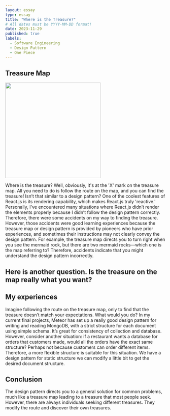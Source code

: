```yaml
---
layout: essay
type: essay
title: "Where is the Treasure?"
# All dates must be YYYY-MM-DD format!
date: 2023-11-29
published: true
labels:
  - Software Engineering
  - Design Pattern
  - One Piece
---
```

## Treasure Map

<img width="300px" class="image-fluid" src="../img/.png">

Where is the treasure? Well, obviously, it's at the 'X' mark on the treasure map. All you need to do is follow the route on the map, and you can find the treasure! 
Isn’t that similar to a design pattern? One of the coolest features of React.js is its rendering capability, which makes React.js truly 'reactive.' 
Personally, I've encountered many situations where React.js didn’t render the elements properly because I didn’t follow the design pattern correctly. 
Therefore, there were some accidents on my way to finding the treasure. However, those accidents were good learning experiences because the treasure map or design pattern is provided by pioneers who have prior experiences, and sometimes their instructions may not clearly convey the design pattern. For example, the treasure map directs you to turn right when you see the mermaid rock, but there are two mermaid rocks—which one is the map referring to? Therefore, accidents indicate that you might understand the design pattern incorrectly.

## Here is another question. Is the treasure on the map really what you want?  





## My experiences
Imagine following the route on the treasure map, only to find that the treasure doesn’t match your expectations. What would you do? In my current final projects, Meteor has set up a really good design pattern for writing and reading MongoDB, with a strict structure for each document using simple schema. It’s great for consistency of collection and database. However, consider another situation: if a restaurant wants a database for orders that customers made, would all the orders have the exact same structure? Perhaps not because customers can order different items. Therefore, a more flexible structure is suitable for this situation. We have a design pattern for static structure we can modify a little bit to get the desired document structure.



## Conclusion

The design pattern directs you to a general solution for common problems, much like a treasure map leading to a treasure that most people seek. However, there are always individuals seeking different treasures. They modify the route and discover their own treasures.
